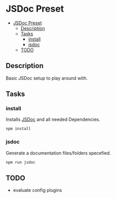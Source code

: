# JSDoc Preset

<!--toc:start-->

- [JSDoc Preset](#jsdoc-preset)
  - [Description](#description)
  - [Tasks](#tasks)
    - [install](#install)
    - [jsdoc](#jsdoc)
  - [TODO](#todo)
  <!--toc:end-->

## Description

Basic JSDoc setup to play around with.

## Tasks

### install

Installs [JSDoc](https://www.npmjs.com/package/jsdoc) and all needed Dependencies.

```bash
npm install
```

### jsdoc

Generate a documentation files/folders specefied.

```bash
npm run jsdoc
```

## TODO

- evaluate config plugins
